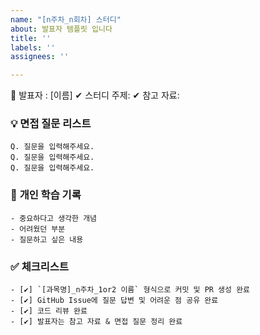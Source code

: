 ```yaml
---
name: "[n주차_n회차] 스터디"
about: 발표자 템플릿 입니다
title: ''
labels: ''
assignees: ''

---
```


👤 발표자 : [이름]
✔ 스터디 주제:
✔ 참고 자료:  


### 💡 **면접 질문 리스트**
```plaintext
Q. 질문을 입력해주세요.
Q. 질문을 입력해주세요.
Q. 질문을 입력해주세요.
```

###  📝 **개인 학습 기록** 
```plaintext
- 중요하다고 생각한 개념
- 어려웠던 부분 
- 질문하고 싶은 내용
```

### ✅ **체크리스트**
```plaintext
- [✔] `[과목명]_n주차_1or2 이름` 형식으로 커밋 및 PR 생성 완료  
- [✔] GitHub Issue에 질문 답변 및 어려운 점 공유 완료 
- [✔] 코드 리뷰 완료
- [✔] 발표자는 참고 자료 & 면접 질문 정리 완료  
  ```
